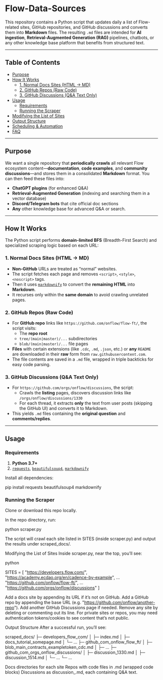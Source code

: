 # Flow-Data-Sources

This repository contains a Python script that updates daily a list of Flow-related sites, GitHub repositories, and GitHub discussions and converts them into **Markdown** files. The resulting `.md` files are intended for **AI ingestion**, **Retrieval-Augmented Generation (RAG)** pipelines, chatbots, or any other knowledge base platform that benefits from structured text.

---

## Table of Contents

- [Purpose](#purpose)
- [How It Works](#how-it-works)
  - [1. Normal Docs Sites (HTML → MD)](#1-normal-docs-sites-html--md)
  - [2. GitHub Repos (Raw Code)](#2-github-repos-raw-code)
  - [3. GitHub Discussions (Q&A Text Only)](#3-github-discussions-qa-text-only)
- [Usage](#usage)
  - [Requirements](#requirements)
  - [Running the Scraper](#running-the-scraper)
- [Modifying the List of Sites](#modifying-the-list-of-sites)
- [Output Structure](#output-structure)
- [Scheduling & Automation](#scheduling--automation)
- [FAQ](#faq)

---

## Purpose

We want a single repository that **periodically crawls** all relevant Flow ecosystem content—**documentation**, **code examples**, and **community discussions**—and stores them in a consolidated **Markdown** format. You can then feed these files into:

- **ChatGPT plugins** (for enhanced Q&A)
- **Retrieval-Augmented Generation** (indexing and searching them in a vector database)
- **Discord/Telegram bots** that cite official doc sections
- **Any** other knowledge base for advanced Q&A or search.

---

## How It Works

The Python script performs **domain-limited BFS** (Breadth-First Search) and specialized scraping logic based on each URL:

### 1. Normal Docs Sites (HTML → MD)

- **Non-GitHub** URLs are treated as “normal” websites.  
- The script fetches each page and removes `<script>`, `<style>`, `<noscript>` tags.
- Then it uses [`markdownify`](https://pypi.org/project/markdownify/) to convert the **remaining HTML** into **Markdown**.  
- It recurses only within the **same domain** to avoid crawling unrelated pages.

### 2. GitHub Repos (Raw Code)

- For **GitHub repo** links like `https://github.com/onflow/flow-ft/`, the script visits:
  - The **repo root**
  - `tree/(main|master)/...` subdirectories
  - `blob/(main|master)/...` file pages
- **Files** with certain extensions (like `.cdc`, `.md`, `.json`, etc.) or **any** `README` are downloaded in their **raw** form from `raw.githubusercontent.com`.  
- The file contents are saved in a `.md` file, wrapped in triple backticks for easy code parsing.

### 3. GitHub Discussions (Q&A Text Only)

- For `https://github.com/orgs/onflow/discussions`, the script:
  - Crawls the **listing** pages, discovers discussion links like `/orgs/onflow/discussions/1330`
  - For each thread, it extracts **only** the text from user posts (skipping the GitHub UI) and converts it to Markdown.
- This yields `.md` files containing the **original question** and **comments/replies**.

---

## Usage

### Requirements

1. **Python 3.7+**  
2. [`requests`](https://pypi.org/project/requests/), [`beautifulsoup4`](https://pypi.org/project/beautifulsoup4/), [`markdownify`](https://pypi.org/project/markdownify/)

Install all dependencies:

pip install requests beautifulsoup4 markdownify


### Running the Scraper
Clone or download this repo locally.

In the repo directory, run:

python scraper.py

The script will crawl each site listed in SITES (inside scraper.py) and output the results under scraped_docs/.

Modifying the List of Sites
Inside scraper.py, near the top, you’ll see:

python

SITES = [
    "https://developers.flow.com/",
    "https://academy.ecdao.org/en/cadence-by-example",
    ...
    "https://github.com/onflow/flow-ft/",
    ...
    "https://github.com/orgs/onflow/discussions"
]

Add a docs site by appending its URL if it’s not on GitHub.
Add a GitHub repo by appending the base URL (e.g. "https://github.com/onflow/another-repo").
Add another GitHub Discussions page if needed.
Remove any site by deleting or commenting out its line.
For private sites or repos, you may need authentication tokens/cookies to see content that’s not public.

Output Structure
After a successful run, you’ll see:


scraped_docs/
  ├─ developers_flow_com/
  │   ├─ index.md
  │   ├─ docs_tutorial_somepage.md
  │   └─ ...
  ├─ github_com_onflow_flow_ft/
  │   ├─ blob_main_contracts_exampletoken_cdc.md
  │   ├─ ...
  ├─ github_com_orgs_onflow_discussions/
  │   ├─ discussion_1330.md
  │   ├─ discussion_1514.md
  │   └─ ...
  └─ ...

Docs directories for each site
Repos with code files in .md (wrapped code blocks)
Discussions as discussion_<id>.md, each containing Q&A text.

